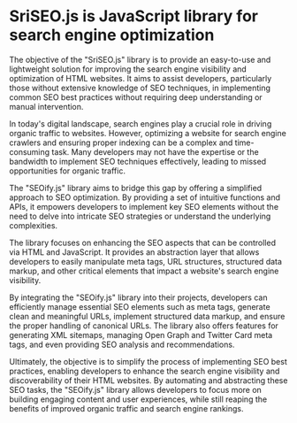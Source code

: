 # SriSEO.js is JavaScript library for search engine optimization 



The objective of the "SriSEO.js" library is to provide an easy-to-use and lightweight solution for improving the search engine visibility and optimization of HTML websites. It aims to assist developers, particularly those without extensive knowledge of SEO techniques, in implementing common SEO best practices without requiring deep understanding or manual intervention.

In today's digital landscape, search engines play a crucial role in driving organic traffic to websites. However, optimizing a website for search engine crawlers and ensuring proper indexing can be a complex and time-consuming task. Many developers may not have the expertise or the bandwidth to implement SEO techniques effectively, leading to missed opportunities for organic traffic.

The "SEOify.js" library aims to bridge this gap by offering a simplified approach to SEO optimization. By providing a set of intuitive functions and APIs, it empowers developers to implement key SEO elements without the need to delve into intricate SEO strategies or understand the underlying complexities.

The library focuses on enhancing the SEO aspects that can be controlled via HTML and JavaScript. It provides an abstraction layer that allows developers to easily manipulate meta tags, URL structures, structured data markup, and other critical elements that impact a website's search engine visibility.

By integrating the "SEOify.js" library into their projects, developers can efficiently manage essential SEO elements such as meta tags, generate clean and meaningful URLs, implement structured data markup, and ensure the proper handling of canonical URLs. The library also offers features for generating XML sitemaps, managing Open Graph and Twitter Card meta tags, and even providing SEO analysis and recommendations.

Ultimately, the objective is to simplify the process of implementing SEO best practices, enabling developers to enhance the search engine visibility and discoverability of their HTML websites. By automating and abstracting these SEO tasks, the "SEOify.js" library allows developers to focus more on building engaging content and user experiences, while still reaping the benefits of improved organic traffic and search engine rankings.
